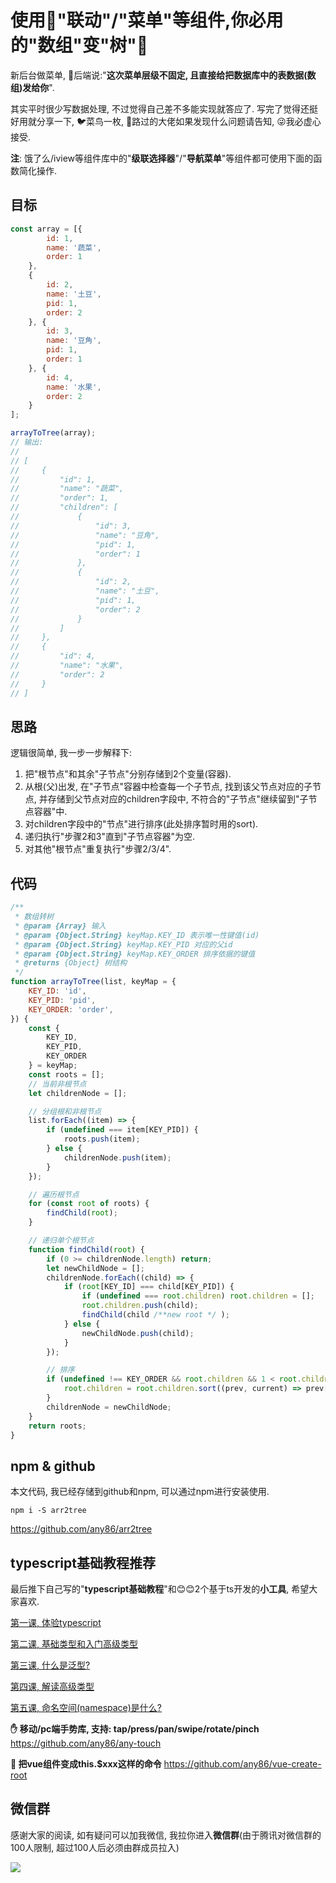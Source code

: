 # 使用🚀"联动"/"菜单"等组件,你必用的"数组"变"树"🌲

新后台做菜单, 👦后端说:"**这次菜单层级不固定, 且直接给把数据库中的表数据(数组)发给你**".
 
其实平时很少写数据处理, 不过觉得自己差不多能实现就答应了. 写完了觉得还挺好用就分享一下, 🐦菜鸟一枚, 👨路过的大佬如果发现什么问题请告知, 😜我必虚心接受.

**注**: 饿了么/iview等组件库中的"**级联选择器**"/"**导航菜单**"等组件都可使用下面的函数简化操作.

## 目标
```javascript
const array = [{
        id: 1,
        name: '蔬菜',
        order: 1
    },
    {
        id: 2,
        name: '土豆',
        pid: 1,
        order: 2
    }, {
        id: 3,
        name: '豆角',
        pid: 1,
        order: 1
    }, {
        id: 4,
        name: '水果',
        order: 2
    }
];

arrayToTree(array);
// 输出:
// 
// [
//     {
//         "id": 1,
//         "name": "蔬菜",
//         "order": 1,
//         "children": [
//             {
//                 "id": 3,
//                 "name": "豆角",
//                 "pid": 1,
//                 "order": 1
//             },
//             {
//                 "id": 2,
//                 "name": "土豆",
//                 "pid": 1,
//                 "order": 2
//             }
//         ]
//     },
//     {
//         "id": 4,
//         "name": "水果",
//         "order": 2
//     }
// ]

```

## 思路
逻辑很简单, 我一步一步解释下:
1. 把"根节点"和其余"子节点"分别存储到2个变量(容器).
2. 从根(父)出发, 在"子节点"容器中检查每一个子节点, 找到该父节点对应的子节点, 并存储到父节点对应的children字段中, 不符合的"子节点"继续留到"子节点容器"中.
3. 对children字段中的"节点"进行排序(此处排序暂时用的sort).
4. 递归执行"步骤2和3"直到"子节点容器"为空.
5. 对其他"根节点"重复执行"步骤2/3/4".

## 代码
```javascript
/**
 * 数组转树
 * @param {Array} 输入
 * @param {Object.String} keyMap.KEY_ID 表示唯一性键值(id)
 * @param {Object.String} keyMap.KEY_PID 对应的父id
 * @param {Object.String} keyMap.KEY_ORDER 排序依据的键值
 * @returns {Object} 树结构
 */
function arrayToTree(list, keyMap = {
    KEY_ID: 'id',
    KEY_PID: 'pid',
    KEY_ORDER: 'order',
}) {
    const {
        KEY_ID,
        KEY_PID,
        KEY_ORDER
    } = keyMap;
    const roots = [];
    // 当前非根节点
    let childrenNode = [];

    // 分组根和非根节点
    list.forEach((item) => {
        if (undefined === item[KEY_PID]) {
            roots.push(item);
        } else {
            childrenNode.push(item);
        }
    });

    // 遍历根节点
    for (const root of roots) {
        findChild(root);
    }

    // 递归单个根节点
    function findChild(root) {
        if (0 >= childrenNode.length) return;
        let newChildNode = [];
        childrenNode.forEach((child) => {
            if (root[KEY_ID] === child[KEY_PID]) {
                if (undefined === root.children) root.children = [];
                root.children.push(child);
                findChild(child /**new root */ );
            } else {
                newChildNode.push(child);
            }
        });

        // 排序
        if (undefined !== KEY_ORDER && root.children && 1 < root.children.length) {
            root.children = root.children.sort((prev, current) => prev[KEY_ORDER] - current[KEY_ORDER]);
        }
        childrenNode = newChildNode;
    }
    return roots;
}
```

## npm & github
本文代码, 我已经存储到github和npm, 可以通过npm进行安装使用.
```shell
npm i -S arr2tree
```
https://github.com/any86/arr2tree

## typescript基础教程推荐
最后推下自己写的"**typescript基础教程**"和😊😊2个基于ts开发的**小工具**, 希望大家喜欢.

[第一课, 体验typescript](https://juejin.im/post/5d19ad6de51d451063431864)

[第二课, 基础类型和入门高级类型](https://juejin.im/post/5d1af3426fb9a07ed4411a9b)

[第三课, 什么是泛型?](https://juejin.im/post/5d27f160e51d45108223fcf9)

[第四课, 解读高级类型](https://juejin.im/post/5d3fe80fe51d456206115987)

[第五课, 命名空间(namespace)是什么?](https://juejin.im/post/5d5d04dfe51d4561af16dd24)


**✋ 移动/pc端手势库, 支持: tap/press/pan/swipe/rotate/pinch**
https://github.com/any86/any-touch

**🍭 把vue组件变成this.$xxx这样的命令**
https://github.com/any86/vue-create-root

## 微信群
感谢大家的阅读, 如有疑问可以加我微信, 我拉你进入**微信群**(由于腾讯对微信群的100人限制, 超过100人后必须由群成员拉入)

![](https://user-gold-cdn.xitu.io/2019/9/19/16d474d245b69492?w=512&h=512&f=jpeg&s=27137)